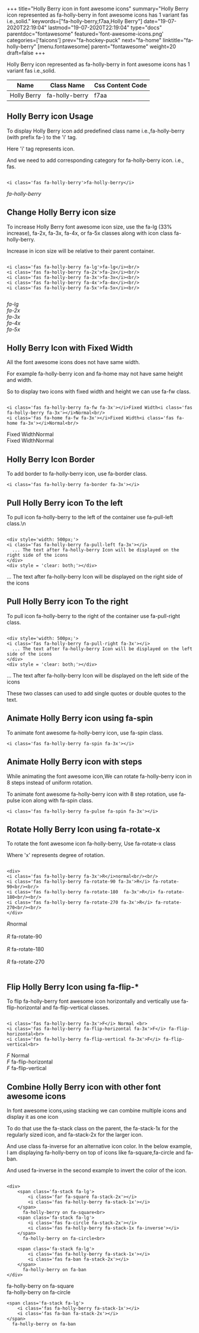 +++
title="Holly Berry icon in font awesome icons"
summary="Holly Berry icon represented as fa-holly-berry in font awesome icons has 1 variant fas i.e.,solid."
keywords=["fa-holly-berry,f7aa,Holly Berry"]
date="19-07-2020T22:19:04"
lastmod="19-07-2020T22:19:04"
type="docs"
parentdoc="fontawesome"
featured='font-awesome-icons.png'
categories=['faicons']
prev="fa-hockey-puck"
next="fa-home"
linktitle="fa-holly-berry"
[menu.fontawesome]
parent="fontawesome"
weight=20
draft=false
+++


Holly Berry icon represented as fa-holly-berry in font awesome icons has 1 variant fas i.e.,solid.

<div class='table-responsive'><table class='table'><thead><tr><th>Name</th><th>Class Name</th><th>Css Content Code</th></tr></thead><tbody><tr><td>Holly Berry</td><td>fa-holly-berry</td><td>f7aa</td></tr></tbody></table></div>



## Holly Berry icon Usage

To display Holly Berry icon add predefined class name i.e.,fa-holly-berry (with prefix fa-) to the 'i' tag.

Here 'i' tag represents icon.

And we need to add corresponding category for fa-holly-berry icon. i.e., fas.


```

<i class='fas fa-holly-berry'>fa-holly-berry</i>
```

<i class='fas fa-holly-berry'>fa-holly-berry</i>




## Change Holly Berry icon size
To increase Holly Berry font awesome icon size, use the fa-lg (33% increase), fa-2x, fa-3x, fa-4x, or fa-5x classes along with icon class fa-holly-berry.

Increase in icon size will be relative to their parent container. 

```

<i class='fas fa-holly-berry fa-lg'>fa-lg</i><br/>
<i class='fas fa-holly-berry fa-2x'>fa-2x</i><br/>
<i class='fas fa-holly-berry fa-3x'>fa-3x</i><br/>
<i class='fas fa-holly-berry fa-4x'>fa-4x</i><br/>
<i class='fas fa-holly-berry fa-5x'>fa-5x</i><br/>
            
```

<i class='fas fa-holly-berry fa-lg'>fa-lg</i><br/>
<i class='fas fa-holly-berry fa-2x'>fa-2x</i><br/>
<i class='fas fa-holly-berry fa-3x'>fa-3x</i><br/>
<i class='fas fa-holly-berry fa-4x'>fa-4x</i><br/>
<i class='fas fa-holly-berry fa-5x'>fa-5x</i><br/>
            



## Holly Berry Icon with Fixed Width 

All the font awesome icons does not have same width.

For example fa-holly-berry icon and fa-home may not have same height and width.

So to display two icons with fixed width and height we can use fa-fw class.


```

<i class='fas fa-holly-berry fa-fw fa-3x'></i>Fixed Width<i class='fas fa-holly-berry fa-3x'></i>Normal<br/>
<i class='fas fa-home fa-fw fa-3x'></i>Fixed Width<i class='fas fa-home fa-3x'></i>Normal<br/>
```

<i class='fas fa-holly-berry fa-fw fa-3x'></i>Fixed Width<i class='fas fa-holly-berry fa-3x'></i>Normal<br/>
<i class='fas fa-home fa-fw fa-3x'></i>Fixed Width<i class='fas fa-home fa-3x'></i>Normal<br/>



## Holly Berry Icon Border 

To add border to fa-holly-berry icon, use fa-border class.


```
<i class='fas fa-holly-berry fa-border fa-3x'></i>

```
<i class='fas fa-holly-berry fa-border fa-3x'></i>





## Pull Holly Berry icon To the left

To pull icon fa-holly-berry to the left of the container use fa-pull-left class.\n

```

<div style='width: 500px;'>
<i class='fas fa-holly-berry fa-pull-left fa-3x'></i>
  ... The text after fa-holly-berry Icon will be displayed on the right side of the icons
</div>
<div style = 'clear: both;'></div>
```

<div style='width: 500px;'>
<i class='fas fa-holly-berry fa-pull-left fa-3x'></i>
  ... The text after fa-holly-berry Icon will be displayed on the right side of the icons
</div>
<div style = 'clear: both;'></div>




## Pull Holly Berry icon To the right
To pull icon fa-holly-berry to the right of the container use fa-pull-right class.

```

<div style='width: 500px;'>
<i class='fas fa-holly-berry fa-pull-right fa-3x'></i>
  ... The text after fa-holly-berry Icon will be displayed on the left side of the icons
</div>
<div style = 'clear: both;'></div>
```

<div style='width: 500px;'>
<i class='fas fa-holly-berry fa-pull-right fa-3x'></i>
  ... The text after fa-holly-berry Icon will be displayed on the left side of the icons
</div>
<div style = 'clear: both;'></div>

These two classes can used to add single quotes or double quotes to the text.


## Animate Holly Berry icon using fa-spin
To animate font awesome fa-holly-berry icon, use fa-spin class.

```
<i class='fas fa-holly-berry fa-spin fa-3x'></i>
```
<i class='fas fa-holly-berry fa-spin fa-3x'></i>




## Animate Holly Berry icon with steps
While animating the font awesome icon,We can rotate fa-holly-berry icon in 8 steps instead of uniform rotation.

To animate font awesome fa-holly-berry icon with 8 step rotation, use fa-pulse icon along with fa-spin class.


```
<i class='fas fa-holly-berry fa-pulse fa-spin fa-3x'></i>

```
<i class='fas fa-holly-berry fa-pulse fa-spin fa-3x'></i>





## Rotate Holly Berry Icon using fa-rotate-x
To rotate the font awesome icon fa-holly-berry, Use fa-rotate-x class

Where 'x' represents degree of rotation.


```

<div>
<i class='fas fa-holly-berry fa-3x'>R</i>normal<br/><br/>
<i class='fas fa-holly-berry fa-rotate-90 fa-3x'>R</i> fa-rotate-90<br/><br/> 
<i class='fas fa-holly-berry fa-rotate-180  fa-3x'>R</i> fa-rotate-180<br/><br/> 
<i class='fas fa-holly-berry fa-rotate-270 fa-3x'>R</i> fa-rotate-270<br/><br/>
</div>
```

<div>
<i class='fas fa-holly-berry fa-3x'>R</i>normal<br/><br/>
<i class='fas fa-holly-berry fa-rotate-90 fa-3x'>R</i> fa-rotate-90<br/><br/> 
<i class='fas fa-holly-berry fa-rotate-180  fa-3x'>R</i> fa-rotate-180<br/><br/> 
<i class='fas fa-holly-berry fa-rotate-270 fa-3x'>R</i> fa-rotate-270<br/><br/>
</div>




## Flip Holly Berry Icon using fa-flip-*
To flip fa-holly-berry font awesome icon horizontally and vertically use fa-flip-horizontal and fa-flip-vertical classes. 

```

<i class='fas fa-holly-berry fa-3x'>F</i> Normal <br>
<i class='fas fa-holly-berry fa-flip-horizontal fa-3x'>F</i> fa-flip-horizontal<br>
<i class='fas fa-holly-berry fa-flip-vertical fa-3x'>F</i> fa-flip-vertical<br>
```

<i class='fas fa-holly-berry fa-3x'>F</i> Normal <br>
<i class='fas fa-holly-berry fa-flip-horizontal fa-3x'>F</i> fa-flip-horizontal<br>
<i class='fas fa-holly-berry fa-flip-vertical fa-3x'>F</i> fa-flip-vertical<br>




## Combine Holly Berry icon with other font awesome icons
In font awesome icons,using stacking we can combine multiple icons and display it as one icon 

To do that use the fa-stack class on the parent, the fa-stack-1x for the regularly sized icon, and fa-stack-2x for the larger icon.

And use class fa-inverse for an alternative icon color. 
In the below example, I am displaying fa-holly-berry on top of icons like fa-square,fa-circle and fa-ban.

And used fa-inverse in the second example to invert the color of the icon.

```

<div>
    <span class='fa-stack fa-lg'>
        <i class='far fa-square fa-stack-2x'></i>
        <i class='fas fa-holly-berry fa-stack-1x'></i>
    </span>
      fa-holly-berry on fa-square<br>
    <span class='fa-stack fa-lg'>
        <i class='fas fa-circle fa-stack-2x'></i>
        <i class='fas fa-holly-berry fa-stack-1x fa-inverse'></i>
    </span>
      fa-holly-berry on fa-circle<br>

    <span class='fa-stack fa-lg'>
        <i class='fas fa-holly-berry fa-stack-1x'></i>
        <i class='fas fa-ban fa-stack-2x'></i>
    </span>
      fa-holly-berry on fa-ban
</div>
```

<div>
    <span class='fa-stack fa-lg'>
        <i class='far fa-square fa-stack-2x'></i>
        <i class='fas fa-holly-berry fa-stack-1x'></i>
    </span>
      fa-holly-berry on fa-square<br>
    <span class='fa-stack fa-lg'>
        <i class='fas fa-circle fa-stack-2x'></i>
        <i class='fas fa-holly-berry fa-stack-1x fa-inverse'></i>
    </span>
      fa-holly-berry on fa-circle<br>

    <span class='fa-stack fa-lg'>
        <i class='fas fa-holly-berry fa-stack-1x'></i>
        <i class='fas fa-ban fa-stack-2x'></i>
    </span>
      fa-holly-berry on fa-ban
</div>






